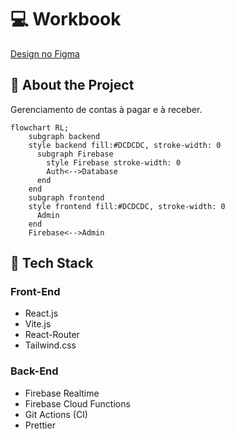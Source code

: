 # 💻 Workbook

[Design no Figma](https://www.figma.com/file/nuodG3B6kIlHHJjqlsz6IH/My-Wallet?node-id=2%3A64)

## 🤔 About the Project

Gerenciamento de contas à pagar e à receber.

```mermaid
flowchart RL;
    subgraph backend
    style backend fill:#DCDCDC, stroke-width: 0
      subgraph Firebase
        style Firebase stroke-width: 0
        Auth<-->Database
      end
    end
    subgraph frontend
    style frontend fill:#DCDCDC, stroke-width: 0
      Admin
    end
    Firebase<-->Admin
```

## 🧪 Tech Stack

### Front-End

- React.js
- Vite.js
- React-Router
- Tailwind.css

### Back-End

- Firebase Realtime
- Firebase Cloud Functions
- Git Actions (CI)
- Prettier
